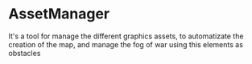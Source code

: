 AssetManager
============

It's a tool for manage the different graphics assets, to automatizate the creation of the map, and manage the fog of war using this elements as obstacles
